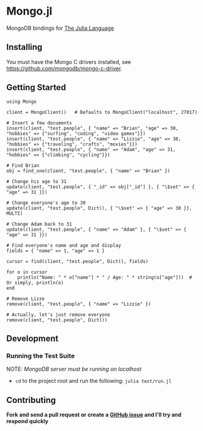 Mongo.jl
========

MongoDB bindings for [The Julia Language](http://julialang.org/)


Installing
----------

You must have the Mongo C drivers installed, see <https://github.com/mongodb/mongo-c-driver>.


Getting Started
---------------

    using Mongo

    client = MongoClient()   # Defaults to MongoClient("localhost", 27017)

    # Insert a few documents
    insert(client, "test.people", { "name" => "Brian", "age" => 30, "hobbies" => {"surfing", "coding", "video games"}})
    insert(client, "test.people", { "name" => "Lizzie", "age" => 30, "hobbies" => {"traveling", "crafts", "movies"}})
    insert(client, "test.people", { "name" => "Adam", "age" => 31, "hobbies" => {"climbing", "cycling"}})

    # Find Brian
    obj = find_one(client, "test.people", { "name" => "Brian" })

    # Change his age to 31
    update(client, "test.people", { "_id" => obj["_id"] }, { "\$set" => { "age" => 31 }})

    # Change everyone's age to 30
    update(client, "test.people", Dict(), { "\$set" => { "age" => 30 }}, MULTI)

    # Change Adam back to 31
    update(client, "test.people", { "name" => "Adam" }, { "\$set" => { "age" => 31 }})

    # Find everyone's name and age and display
    fields = { "name" => 1, "age" => 1 }

    cursor = find(client, "test.people", Dict(), fields)

    for o in cursor
        println("Name: " * o["name"] * " / Age: " * string(o["age"]))  # Or simply, println(o)
    end

    # Remove Lizze
    remove(client, "test.people", { "name" => "Lizzie" })

    # Actually, let's just remove everyone
    remove(client, "test.people", Dict())


Development
-----------

### Running the Test Suite

NOTE: _MongoDB server must be running on localhost_

* `cd` to the project root and run the following: `julia test/run.jl`


Contributing
------------

**Fork and send a pull request or create a [GitHub issue](https://github.com/Lytol/Mongo.jl/issues) and I'll try and respond quickly**
